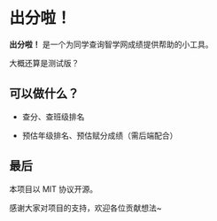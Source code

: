 # 出分啦！

**出分啦！** 是一个为同学查询智学网成绩提供帮助的小工具。

大概还算是测试版？

## 可以做什么？

- 查分、查班级排名

- 预估年级排名、预估赋分成绩（需后端配合）

## 最后

本项目以 MIT 协议开源。

感谢大家对项目的支持，欢迎各位贡献想法~